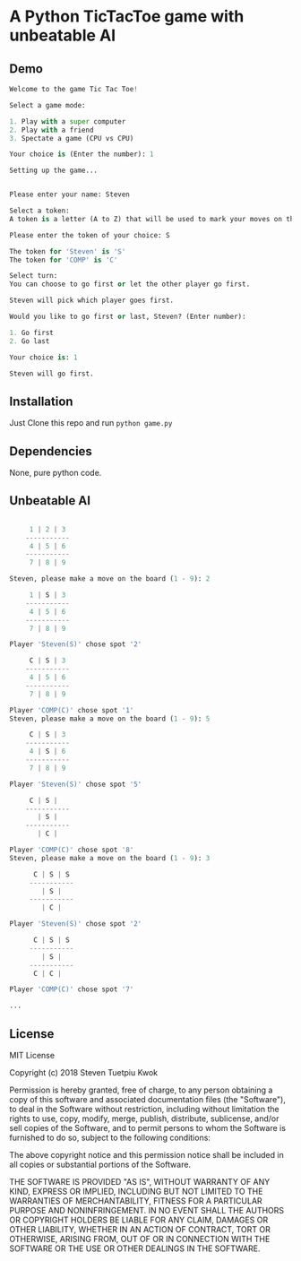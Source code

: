 # A Python TicTacToe game with unbeatable AI

## Demo
```	python
Welcome to the game Tic Tac Toe!

Select a game mode:

1. Play with a super computer
2. Play with a friend
3. Spectate a game (CPU vs CPU)

Your choice is (Enter the number): 1

Setting up the game...


Please enter your name: Steven

Select a token:
A token is a letter (A to Z) that will be used to mark your moves on the board.

Please enter the token of your choice: S

The token for 'Steven' is 'S'
The token for 'COMP' is 'C'

Select turn:
You can choose to go first or let the other player go first.

Steven will pick which player goes first.

Would you like to go first or last, Steven? (Enter number):

1. Go first
2. Go last

Your choice is: 1

Steven will go first.

```

## Installation

Just Clone this repo and run ```python game.py```

## Dependencies

None, pure python code.


## Unbeatable AI
``` python

     1 | 2 | 3
    -----------
     4 | 5 | 6
    -----------
     7 | 8 | 9

Steven, please make a move on the board (1 - 9): 2

     1 | S | 3
    -----------
     4 | 5 | 6
    -----------
     7 | 8 | 9

Player 'Steven(S)' chose spot '2'

     C | S | 3
    -----------
     4 | 5 | 6
    -----------
     7 | 8 | 9

Player 'COMP(C)' chose spot '1'
Steven, please make a move on the board (1 - 9): 5

     C | S | 3
    -----------
     4 | S | 6
    -----------
     7 | 8 | 9

Player 'Steven(S)' chose spot '5'

     C | S |
    -----------
       | S |
    -----------
       | C |

Player 'COMP(C)' chose spot '8'
Steven, please make a move on the board (1 - 9): 3

      C | S | S
     -----------
        | S |
     -----------
        | C |

Player 'Steven(S)' chose spot '2'

      C | S | S
     -----------
        | S |
     -----------
      C | C |

Player 'COMP(C)' chose spot '7'

...

```

## License
MIT License

Copyright (c) 2018 Steven Tuetpiu Kwok

Permission is hereby granted, free of charge, to any person obtaining a copy
of this software and associated documentation files (the "Software"), to deal
in the Software without restriction, including without limitation the rights
to use, copy, modify, merge, publish, distribute, sublicense, and/or sell
copies of the Software, and to permit persons to whom the Software is
furnished to do so, subject to the following conditions:

The above copyright notice and this permission notice shall be included in all
copies or substantial portions of the Software.

THE SOFTWARE IS PROVIDED "AS IS", WITHOUT WARRANTY OF ANY KIND, EXPRESS OR
IMPLIED, INCLUDING BUT NOT LIMITED TO THE WARRANTIES OF MERCHANTABILITY,
FITNESS FOR A PARTICULAR PURPOSE AND NONINFRINGEMENT. IN NO EVENT SHALL THE
AUTHORS OR COPYRIGHT HOLDERS BE LIABLE FOR ANY CLAIM, DAMAGES OR OTHER
LIABILITY, WHETHER IN AN ACTION OF CONTRACT, TORT OR OTHERWISE, ARISING FROM,
OUT OF OR IN CONNECTION WITH THE SOFTWARE OR THE USE OR OTHER DEALINGS IN THE
SOFTWARE.

